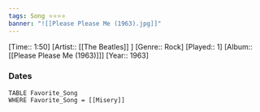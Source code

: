 ```yaml
---
tags: Song ⭐⭐⭐⭐ 
banner: "![[Please Please Me (1963).jpg]]"
---
```

[Time:: 1:50]
[Artist:: [[The Beatles]] ]
[Genre:: Rock]
[Played:: 1]
[Album:: [[Please Please Me (1963)]]]
[Year:: 1963]
### Dates
````dataview
TABLE Favorite_Song
WHERE Favorite_Song = [[Misery]]
````